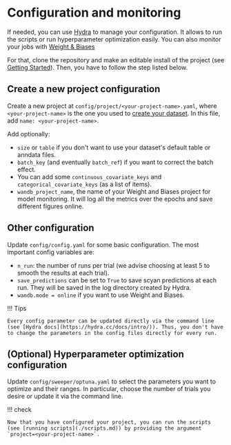 # Configuration and monitoring

If needed, you can use [Hydra](https://hydra.cc/docs/intro/) to manage your configuration. It allows to run the scripts or run hyperparameter optimization easily. You can also monitor your jobs with [Weight & Biases](https://wandb.ai/site)

For that, clone the repository and make an editable install of the project (see [Getting Started](https://mics_biomathematics.pages.centralesupelec.fr/biomaths/scyan/getting_started/)). Then, you have to follow the step listed below.

## Create a new project configuration

Create a new project at `config/project/<your-project-name>.yaml`, where `<your-project-name>` is the one you used to [create your dataset](./data.md).
In this file, add `name: <your-project-name>`.

Add optionally:

- `size` or `table` if you don't want to use your dataset's default table or anndata files.
- `batch_key` (and eventually `batch_ref`) if you want to correct the batch effect.
- You can add some `continuous_covariate_keys` and `categorical_covariate_keys` (as a list of items).
- `wandb_project_name`, the name of your Weight and Biases project for model monitoring. It will log all the metrics over the epochs and save different figures online.

## Other configuration

Update `config/config.yaml` for some basic configuration. The most important config variables are:

- `n_run`: the number of runs per trial (we advise choosing at least 5 to smooth the results at each trial).
- `save_predictions` can be set to `True` to save scyan predictions at each run. They will be saved in the log directory created by Hydra.
- `wandb.mode = online` if you want to use Weight and Biases.

!!! Tips

    Every config parameter can be updated directly via the command line (see [Hydra docs](https://hydra.cc/docs/intro/)). Thus, you don't have to change the parameters in the config files directly for every run.

## (Optional) Hyperparameter optimization configuration

Update `config/sweeper/optuna.yaml` to select the parameters you want to optimize and their ranges. In particular, choose the number of trials you desire or update it via the command line.

!!! check

    Now that you have configured your project, you can run the scripts (see [running scripts](./scripts.md)) by providing the argument `project=<your-project-name>`.
